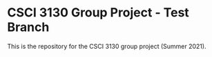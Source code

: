 # CSCI 3130 Group Project - Test Branch

This is the repository for the CSCI 3130 group project (Summer 2021).